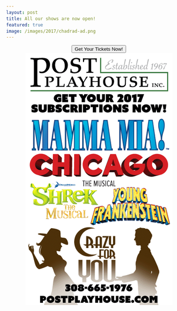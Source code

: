 ```yaml
---
layout: post
title: All our shows are now open!
featured: true
image: /images/2017/chadrad-ad.png
---
```


<form action="http://postplayhousetickets.com" method="link" style="text-align: center;">
  <button class="online">Get Your Tickets Now!</button>
</form>

<img src="/images/2017/chadrad-ad.png" style="display: block; margin: auto;" />
